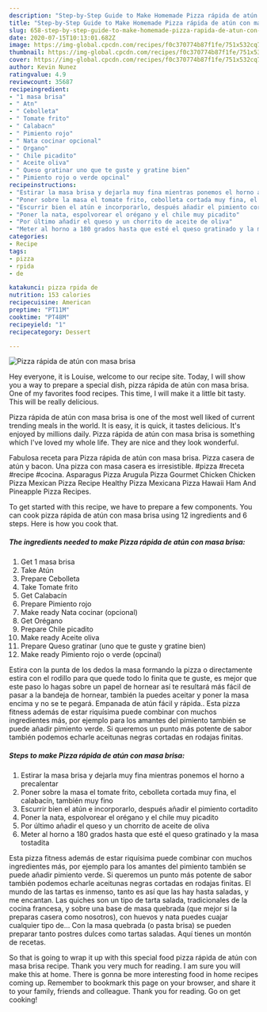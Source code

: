 ```yaml
---
description: "Step-by-Step Guide to Make Homemade Pizza rápida de atún con masa brisa"
title: "Step-by-Step Guide to Make Homemade Pizza rápida de atún con masa brisa"
slug: 658-step-by-step-guide-to-make-homemade-pizza-rapida-de-atun-con-masa-brisa
date: 2020-07-15T10:13:01.682Z
image: https://img-global.cpcdn.com/recipes/f0c370774b87f1fe/751x532cq70/pizza-rapida-de-atun-con-masa-brisa-foto-principal.jpg
thumbnail: https://img-global.cpcdn.com/recipes/f0c370774b87f1fe/751x532cq70/pizza-rapida-de-atun-con-masa-brisa-foto-principal.jpg
cover: https://img-global.cpcdn.com/recipes/f0c370774b87f1fe/751x532cq70/pizza-rapida-de-atun-con-masa-brisa-foto-principal.jpg
author: Kevin Nunez
ratingvalue: 4.9
reviewcount: 35687
recipeingredient:
- "1 masa brisa"
- " Atn"
- " Cebolleta"
- " Tomate frito"
- " Calabacn"
- " Pimiento rojo"
- " Nata cocinar opcional"
- " Organo"
- " Chile picadito"
- " Aceite oliva"
- " Queso gratinar uno que te guste y gratine bien"
- " Pimiento rojo o verde opcinal"
recipeinstructions:
- "Estirar la masa brisa y dejarla muy fina mientras ponemos el horno a precalentar"
- "Poner sobre la masa el tomate frito, cebolleta cortada muy fina, el calabacín, también muy fino"
- "Escurrir bien el atún e incorporarlo, después añadir el pimiento cortadito"
- "Poner la nata, espolvorear el orégano y el chile muy picadito"
- "Por último añadir el queso y un chorrito de aceite de oliva"
- "Meter al horno a 180 grados hasta que esté el queso gratinado y la masa tostadita"
categories:
- Recipe
tags:
- pizza
- rpida
- de

katakunci: pizza rpida de 
nutrition: 153 calories
recipecuisine: American
preptime: "PT11M"
cooktime: "PT48M"
recipeyield: "1"
recipecategory: Dessert

---
```



![Pizza rápida de atún con masa brisa](https://img-global.cpcdn.com/recipes/f0c370774b87f1fe/751x532cq70/pizza-rapida-de-atun-con-masa-brisa-foto-principal.jpg)

Hey everyone, it is Louise, welcome to our recipe site. Today, I will show you a way to prepare a special dish, pizza rápida de atún con masa brisa. One of my favorites food recipes. This time, I will make it a little bit tasty. This will be really delicious.

Pizza rápida de atún con masa brisa is one of the most well liked of current trending meals in the world. It is easy, it is quick, it tastes delicious. It's enjoyed by millions daily. Pizza rápida de atún con masa brisa is something which I've loved my whole life. They are nice and they look wonderful.

Fabulosa receta para Pizza rápida de atún con masa brisa. Pizza casera de atún y bacon. Una pizza con masa casera es irresistible. #pizza #receta #recipe #cocina. Asparagus Pizza Arugula Pizza Gourmet Chicken Chicken Pizza Mexican Pizza Recipe Healthy Pizza Mexicana Pizza Hawaii Ham And Pineapple Pizza Recipes.


To get started with this recipe, we have to prepare a few components. You can cook pizza rápida de atún con masa brisa using 12 ingredients and 6 steps. Here is how you cook that.

<!--inarticleads1-->

##### The ingredients needed to make Pizza rápida de atún con masa brisa:

1. Get 1 masa brisa
1. Take  Atún
1. Prepare  Cebolleta
1. Take  Tomate frito
1. Get  Calabacín
1. Prepare  Pimiento rojo
1. Make ready  Nata cocinar (opcional)
1. Get  Orégano
1. Prepare  Chile picadito
1. Make ready  Aceite oliva
1. Prepare  Queso gratinar (uno que te guste y gratine bien)
1. Make ready  Pimiento rojo o verde (opcinal)


Estira con la punta de los dedos la masa formando la pizza o directamente estira con el rodillo para que quede todo lo finita que te guste, es mejor que este paso lo hagas sobre un papel de hornear así te resultará más fácil de pasar a la bandeja de hornear, también la puedes aceitar y poner la masa encima y no se te pegará. Empanada de atún fácil y rápida.. Esta pizza fitness además de estar riquísima puede combinar con muchos ingredientes más, por ejemplo para los amantes del pimiento también se puede añadir pimiento verde. Si queremos un punto más potente de sabor también podemos echarle aceitunas negras cortadas en rodajas finitas. 

<!--inarticleads2-->

##### Steps to make Pizza rápida de atún con masa brisa:

1. Estirar la masa brisa y dejarla muy fina mientras ponemos el horno a precalentar
1. Poner sobre la masa el tomate frito, cebolleta cortada muy fina, el calabacín, también muy fino
1. Escurrir bien el atún e incorporarlo, después añadir el pimiento cortadito
1. Poner la nata, espolvorear el orégano y el chile muy picadito
1. Por último añadir el queso y un chorrito de aceite de oliva
1. Meter al horno a 180 grados hasta que esté el queso gratinado y la masa tostadita


Esta pizza fitness además de estar riquísima puede combinar con muchos ingredientes más, por ejemplo para los amantes del pimiento también se puede añadir pimiento verde. Si queremos un punto más potente de sabor también podemos echarle aceitunas negras cortadas en rodajas finitas. El mundo de las tartas es inmenso, tanto es así que las hay hasta saladas, y me encantan. Las quiches son un tipo de tarta salada, tradicionales de la cocina francesa, y sobre una base de masa quebrada (que mejor si la preparas casera como nosotros), con huevos y nata puedes cuajar cualquier tipo de… Con la masa quebrada (o pasta brisa) se pueden preparar tanto postres dulces como tartas saladas. Aquí tienes un montón de recetas. 

So that is going to wrap it up with this special food pizza rápida de atún con masa brisa recipe. Thank you very much for reading. I am sure you will make this at home. There is gonna be more interesting food in home recipes coming up. Remember to bookmark this page on your browser, and share it to your family, friends and colleague. Thank you for reading. Go on get cooking!
